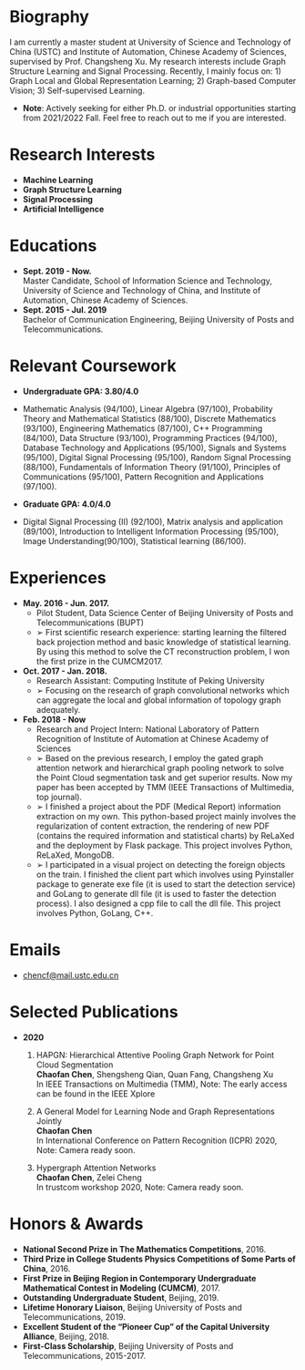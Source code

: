 # Biography
I am currently a master student at University of Science and Technology of China (USTC) and Institute of Automation, Chinese Academy of Sciences, supervised by Prof. Changsheng Xu. My research interests include Graph Structure Learning and Signal Processing. Recently, I mainly focus on: 1) Graph Local and Global Representation Learning; 2) Graph-based Computer Vision; 3) Self-supervised Learning.

* **Note**: Actively seeking for either Ph.D. or industrial opportunities starting from 2021/2022 Fall. Feel free to reach out to me if you are interested.

# Research Interests

* **Machine Learning**
* **Graph Structure Learning**
* **Signal Processing**
* **Artificial Intelligence**
  
# Educations

- **Sept. 2019 - Now.**  
  Master Candidate, School of Information Science and Technology, University of Science and Technology of China, and Institute of Automation, Chinese Academy of Sciences. 
- **Sept. 2015 - Jul. 2019**  
  Bachelor of Communication Engineering, Beijing University of Posts and Telecommunications.

# Relevant Coursework
* **Undergraduate GPA: 3.80/4.0**
* Mathematic Analysis (94/100), Linear Algebra (97/100), Probability Theory and Mathematical Statistics (88/100), Discrete Mathematics (93/100), Engineering Mathematics (87/100), C++ Programming (84/100), Data Structure (93/100), Programming Practices (94/100), Database Technology and Applications (95/100), Signals and Systems (95/100), Digital Signal Processing (95/100), Random Signal Processing (88/100), Fundamentals of Information Theory (91/100), Principles of Communications (95/100), Pattern Recognition and Applications (97/100).

* **Graduate GPA: 4.0/4.0**
* Digital Signal Processing (II) (92/100), Matrix analysis and application (89/100), Introduction to Intelligent Information Processing (95/100), Image Understanding(90/100), Statistical learning (86/100).

# Experiences
* **May. 2016 - Jun. 2017.**
  * Pilot Student, Data Science Center of Beijing University of Posts and Telecommunications (BUPT)
  * ➢ First scientific research experience: starting learning the filtered back projection method and basic knowledge of statistical learning. By using this method to solve the CT reconstruction problem, I won the first prize in the CUMCM2017.
* **Oct. 2017 - Jan. 2018.**  
  * Research Assistant: Computing Institute of Peking University
  * ➢ Focusing on the research of graph convolutional networks which can aggregate the local and global information of topology graph adequately.
* **Feb. 2018 - Now**  
  * Research and Project Intern: National Laboratory of Pattern Recognition of Institute of Automation at Chinese Academy of Sciences
  * ➢ Based on the previous research, I employ the gated graph attention network and hierarchical graph pooling network to solve the Point Cloud segmentation task and get superior results. Now my paper has been accepted by TMM (IEEE Transactions of Multimedia, top journal). 
  * ➢ I finished a project about the PDF (Medical Report) information extraction on my own. This python-based project mainly involves the regularization of content extraction, the rendering of new PDF (contains the required information and statistical charts) by ReLaXed and the deployment by Flask package. This project involves Python, ReLaXed, MongoDB.
  * ➢ I participated in a visual project on detecting the foreign objects on the train. I finished the client part which involves using Pyinstaller package to generate exe file (it is used to start the detection service) and GoLang to generate dll file (it is used to faster the detection process). I also designed a cpp file to call the dll file. This project involves Python, GoLang, C++.

  
# Emails
* chencf@mail.ustc.edu.cn
  
# Selected Publications

* **2020**  

  1. HAPGN: Hierarchical Attentive Pooling Graph Network for Point Cloud Segmentation  
  **Chaofan Chen**, Shengsheng Qian, Quan Fang, Changsheng Xu  
  In IEEE Transactions on Multimedia (TMM), Note: The early access can be found in the IEEE Xplore
  
  2. A General Model for Learning Node and Graph Representations Jointly  
  **Chaofan Chen**  
  In International Conference on Pattern Recognition (ICPR) 2020, Note: Camera ready soon.
  
  3. Hypergraph Attention Networks  
  **Chaofan Chen**, Zelei Cheng  
  In trustcom workshop 2020, Note: Camera ready soon.


# Honors & Awards
* **National Second Prize in The Mathematics Competitions**, 2016.
* **Third Prize in College Students Physics Competitions of Some Parts of China**, 2016.
* **First Prize in Beijing Region in Contemporary Undergraduate Mathematical Contest in Modeling (CUMCM)**, 2017.
* **Outstanding Undergraduate Student**, Beijing, 2019.
* **Lifetime Honorary Liaison**, Beijing University of Posts and Telecommunications, 2019.
* **Excellent Student of the “Pioneer Cup” of the Capital University Alliance**, Beijing, 2018.
* **First-Class Scholarship**, Beijing University of Posts and Telecommunications, 2015-2017.

